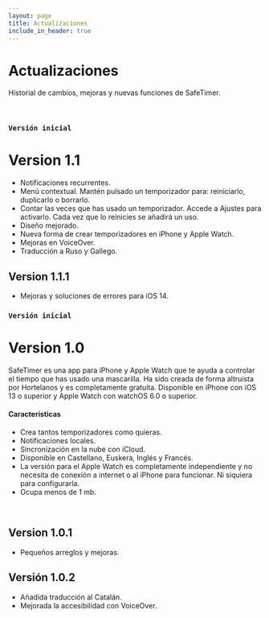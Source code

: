 ```yaml
---
layout: page
title: Actualizaciones
include_in_header: true
---
```


# Actualizaciones
Historial de cambios, mejoras y nuevas funciones de SafeTimer.

<br>

### `Versión inicial`
# **Version 1.1**

- Notificaciones recurrentes.
- Menú contextual. Mantén pulsado un temporizador para: reiniciarlo, duplicarlo o borrarlo.
- Contar las veces que has usado un temporizador. Accede a Ajustes para activarlo. Cada vez que lo reinicies se añadirá un uso.
- Diseño mejorado.
- Nueva forma de crear temporizadores en iPhone y Apple Watch.
- Mejoras en VoiceOver.
- Traducción a Ruso y Gallego.

## Version 1.1.1
- Mejoras y soluciones de errores para iOS 14.


### `Versión inicial`
# **Version 1.0**
SafeTimer es una app para iPhone y Apple Watch que te ayuda a controlar el tiempo que has usado una mascarilla. Ha sido creada de forma altruista por Hortelanos y es completamente gratuita. Disponible en iPhone con iOS 13 o superior y Apple Watch con watchOS 6.0 o superior.

#### Características
- Crea tantos temporizadores como quieras.
- Notificaciones locales.
- Sincronización en la nube con iCloud.
- Disponible en Castellano, Euskera, Inglés y Francés.
- La versión para el Apple Watch es completamente independiente y no necesita de conexión a internet o al iPhone para funcionar. Ni siquiera para configurarla. 
- Ocupa menos de 1 mb.

<br>

## Version 1.0.1
- Pequeños arreglos y mejoras.

## Versión 1.0.2
- Añadida traducción al Catalán.
- Mejorada la accesibilidad con VoiceOver.

<br>
